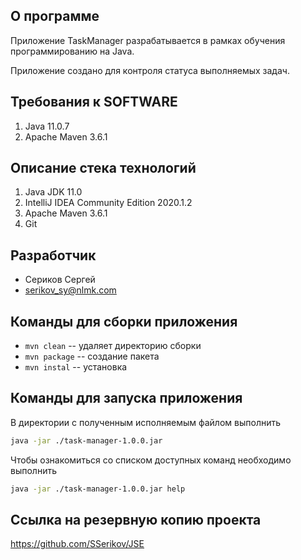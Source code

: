 ## О программе
Приложение TaskManager разрабатывается в рамках обучения программированию на Java. 

Приложение создано для контроля статуса выполняемых задач.

## Требования к SOFTWARE
1. Java  11.0.7
2. Apache Maven  3.6.1

## Описание стека технологий
1. Java JDK 11.0
2. IntelliJ IDEA Community Edition 2020.1.2
3. Apache Maven  3.6.1
4. Git

## Разработчик
- Сериков Сергей 
- [serikov_sy@nlmk.com](serikov_sy@nlmk.com)


## Команды для сборки приложения

- `mvn clean`    -- удаляет директорию сборки
- `mvn package`  -- создание пакета 
- `mvn instal`   -- установка

## Команды для запуска приложения

В директории с полученным исполняемым файлом выполнить

```bash
java -jar ./task-manager-1.0.0.jar
```

Чтобы ознакомиться со списком доступных команд необходимо выполнить

```bash
java -jar ./task-manager-1.0.0.jar help
```

## Ссылка на резервную копию проекта

https://github.com/SSerikov/JSE